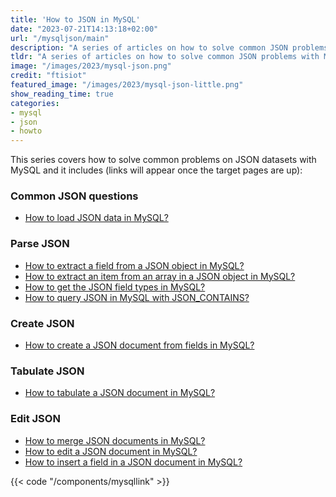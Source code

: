 ```yaml
---
title: 'How to JSON in MySQL'
date: "2023-07-21T14:13:18+02:00"
url: "/mysqljson/main"
description: "A series of articles on how to solve common JSON problems with MySQL"
tldr: "A series of articles on how to solve common JSON problems with MySQL"
image: "/images/2023/mysql-json.png"
credit: "ftisiot"
featured_image: "/images/2023/mysql-json-little.png"
show_reading_time: true
categories:
- mysql
- json
- howto
---
```



This series covers how to solve common problems on JSON datasets with MySQL and it includes (links will appear once the target pages are up):

<!--more-->

### Common JSON questions

* [How to load JSON data in MySQL?](/mysqljson/how-to-load-json-mysql)

### Parse JSON

* [How to extract a field from a JSON object in MySQL?](/mysqljson/how-to-extract-field-from-json-mysql)
* [How to extract an item from an array in a JSON object in MySQL?](/mysqljson/how-to-extract-field-from-array-json-mysql)
* [How to get the JSON field types in MySQL?](/mysqljson/how-to-get-json-field-types-mysql)
* [How to query JSON in MySQL with JSON_CONTAINS?](/mysqljson/query-json-contains-mysql)

### Create JSON

* [How to create a JSON document from fields in MySQL?](/mysqljson/how-to-create-JSON-document-from-fields-mysql)

### Tabulate JSON

* [How to tabulate a JSON document in MySQL?](/mysqljson/how-to-tabulate-JSON-document-mysql)

### Edit JSON

* [How to merge JSON documents in MySQL?](/mysqljson/how-to-merge-JSON-documents-mysql)
* [How to edit a JSON document in MySQL?](/mysqljson/how-to-edit-JSON-document-mysql)
* [How to insert a field in a JSON document in MySQL?](/mysqljson/how-to-insert-field-JSON-document-mysql)

{{< code "/components/mysqllink" >}}